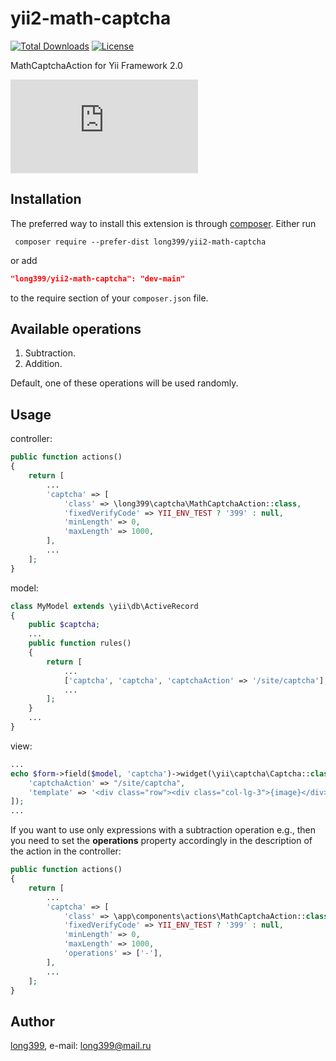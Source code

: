 # yii2-math-captcha

[![Total Downloads](http://poser.pugx.org/long399/yii2-math-captcha/downloads)](https://packagist.org/packages/long399/yii2-math-captcha)
[![License](http://poser.pugx.org/long399/yii2-math-captcha/license)](https://packagist.org/packages/long399/yii2-math-captcha)

MathCaptchaAction for Yii Framework 2.0

![Screenshot](https://www.cyberforum.ru/blog_attachment.php?attachmentid=7084&amp;d=1629088989 "Screenshot")

## Installation
The preferred way to install this extension is through [composer](http://getcomposer.org/download/).
Either run

```
 composer require --prefer-dist long399/yii2-math-captcha
```

or add

```json
"long399/yii2-math-captcha": "dev-main"
```

to the require section of your `composer.json` file.

## Available operations
1) Subtraction.
2) Addition.

Default, one of these operations will be used randomly.

## Usage
controller:
```php
public function actions()
{
    return [
        ...
        'captcha' => [
            'class' => \long399\captcha\MathCaptchaAction::class,
            'fixedVerifyCode' => YII_ENV_TEST ? '399' : null,
            'minLength' => 0,
            'maxLength' => 1000,
        ],
        ...
    ];
}
```

model:
```php
class MyModel extends \yii\db\ActiveRecord
{
    public $captcha;
    ...
    public function rules()
    {
        return [
            ...
            ['captcha', 'captcha', 'captchaAction' => '/site/captcha'],
            ...
        ];
    }
    ...
}
```

view:
```php
...
echo $form->field($model, 'captcha')->widget(\yii\captcha\Captcha::class, [
    'captchaAction' => "/site/captcha",
    'template' => '<div class="row"><div class="col-lg-3">{image}</div><div class="col-lg-6">{input}</div></div>',
]);
...
```

If you want to use only expressions with a subtraction operation e.g., then you need to set the **operations** property accordingly in the description of the action in the controller:
```php
public function actions()
{
    return [
        ...
        'captcha' => [
            'class' => \app\components\actions\MathCaptchaAction::class,
            'fixedVerifyCode' => YII_ENV_TEST ? '399' : null,
            'minLength' => 0,
            'maxLength' => 1000,
            'operations' => ['-'],
        ],
        ...
    ];
}
```

## Author
[long399](https://github.com/ProkopenkoRoman/), e-mail: [long399@mail.ru](mailto:long399@mail.ru)
